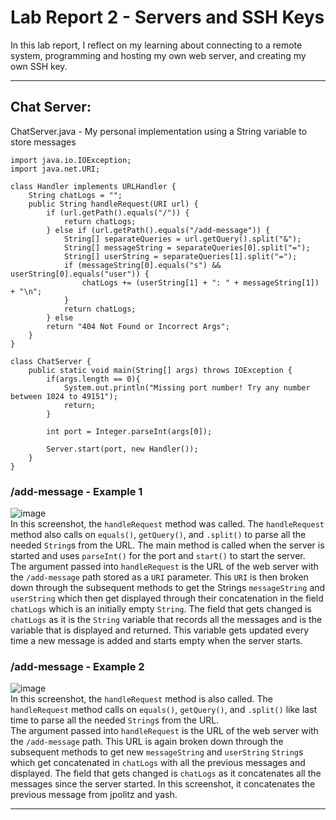# **Lab Report 2 - Servers and SSH Keys**   
In this lab report, I reflect on my learning about connecting to a remote system, programming and hosting my own web server, and creating my own SSH key.   

---

## Chat Server:   
ChatServer.java - My personal implementation using a String variable to store messages
```
import java.io.IOException;
import java.net.URI;

class Handler implements URLHandler {
    String chatLogs = "";
    public String handleRequest(URI url) {
        if (url.getPath().equals("/")) {
            return chatLogs;
        } else if (url.getPath().equals("/add-message")) {
            String[] separateQueries = url.getQuery().split("&");
            String[] messageString = separateQueries[0].split("=");
            String[] userString = separateQueries[1].split("=");
            if (messageString[0].equals("s") && userString[0].equals("user")) {
                chatLogs += (userString[1] + ": " + messageString[1]) + "\n";
            }
            return chatLogs;
        } else
        return "404 Not Found or Incorrect Args";
    }
}

class ChatServer {
    public static void main(String[] args) throws IOException {
        if(args.length == 0){
            System.out.println("Missing port number! Try any number between 1024 to 49151");
            return;
        }

        int port = Integer.parseInt(args[0]);

        Server.start(port, new Handler());
    }
}

```

### /add-message - Example 1   
![image](https://github.com/bl-CSE15L/cse15l-lab-reports/assets/156377155/34421475-bfa2-4fd7-b461-54803c002da6)   
In this screenshot, the ```handleRequest``` method was called. The ```handleRequest``` method also calls on ```equals()```, ```getQuery()```, and ```.split()``` to parse all the needed ```String```s from the URL. The main method is called when the server is started and uses ```parseInt()``` for the port and ```start()``` to start the server.   
The argument passed into ```handleRequest``` is the URL of the web server with the ```/add-message``` path stored as a ```URI``` parameter. This ```URI``` is then broken down through the subsequent methods to get the Strings ```messageString``` and ```userString``` which then get displayed through their concatenation in the field ```chatLogs``` which is an initially empty ```String```.
The field that gets changed is ```chatLogs``` as it is the ```String``` variable that records all the messages and is the variable that is displayed and returned. This variable gets updated every time a new message is added and starts empty when the server starts.   

### /add-message - Example 2   
![image](https://github.com/bl-CSE15L/cse15l-lab-reports/assets/156377155/1fd3cd1d-d197-4534-8aec-969f9b385aa1)   
In this screenshot, the ```handleRequest``` method is also called. The ```handleRequest``` method calls on ```equals()```, ```getQuery()```, and ```.split()``` like last time to parse all the needed ```String```s from the URL.  
The argument passed into ```handleRequest``` is the URL of the web server with the ```/add-message``` path. This URL is again broken down through the subsequent methods to get new ```messageString``` and ```userString``` ```String```s which get concatenated in ```chatLogs``` with all the previous messages and displayed.
The field that gets changed is ```chatLogs``` as it concatenates all the messages since the server started. In this screenshot, it concatenates the previous message from jpolitz and yash.

---
